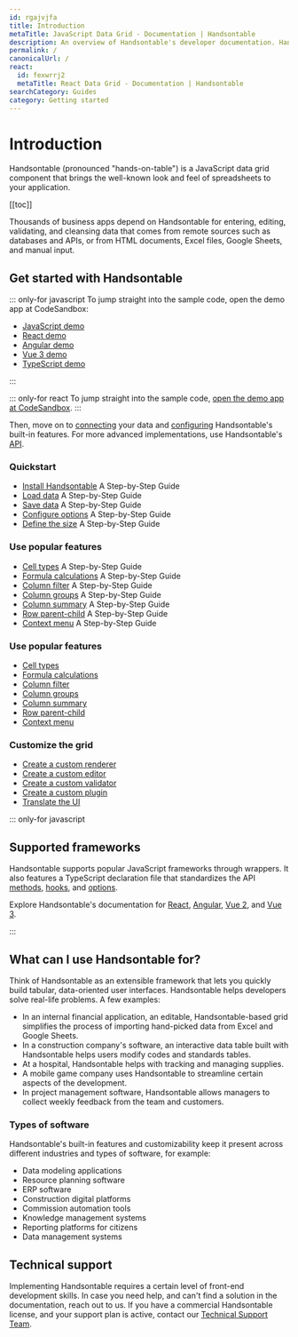 ```yaml
---
id: rgajvjfa
title: Introduction
metaTitle: JavaScript Data Grid - Documentation | Handsontable
description: An overview of Handsontable's developer documentation. Handsontable is a client-side, spreadsheet-like data grid for editing data in web applications.
permalink: /
canonicalUrl: /
react:
  id: fexwrrj2
  metaTitle: React Data Grid - Documentation | Handsontable
searchCategory: Guides
category: Getting started
---
```


# Introduction

Handsontable (pronounced "hands-on-table") is a JavaScript data grid component that brings the well-known look and feel of spreadsheets to your application.

[[toc]]

Thousands of business apps depend on Handsontable for entering, editing, validating, and cleansing data that comes from remote sources such as databases and APIs, or from HTML documents, Excel files, Google Sheets, and manual input.

<!-- Depending on the theme, one of these two images is displayed 
<div class="handsontable-drawing">

  ![A drawing of Handsontable data grid on the light background]({{$basePath}}/img/pages/introduction/introduction-drawing-light-min.png)

  ![A drawing of Handsontable data grid on the dark background]({{$basePath}}/img/pages/introduction/introduction-drawing-dark-min.png)

</div>
-->

## Get started with Handsontable

::: only-for javascript
To jump straight into the sample code, open the demo app at CodeSandbox:
<div class="icons-only">

- <i class="ico i-javascript"></i> 
[JavaScript demo](https://codesandbox.io/s/handsontable-javascript-data-grid-hello-world-app-14-0-0-smp4xx)
- <i class="ico i-react"></i> 
[React demo](https://codesandbox.io/s/handsontable-react-data-grid-hello-world-app-14-0-0-xr7mj2)
- <i class="ico i-angular"></i> 
[Angular demo](https://codesandbox.io/s/handsontable-angular-data-grid-hello-world-app-14-0-0-c54xw9)
- <i class="ico i-vue"></i> 
[Vue 3 demo](https://codesandbox.io/p/sandbox/handsontable-data-grid-v14-1-0-vue-3-demo-ypkddz)
- <i class="ico i-ts"></i> 
[TypeScript demo](https://codesandbox.io/s/handsontable-typescript-data-grid-hello-world-app-14-0-0-3f4lss)

</div>
:::


::: only-for react
To jump straight into the sample code, [open the demo app at CodeSandbox](https://codesandbox.io/s/handsontable-react-data-grid-hello-world-app-14-0-0-xr7mj2).
:::

Then, move on to [connecting](@/guides/getting-started/binding-to-data/binding-to-data.md) your data and [configuring](@/guides/getting-started/configuration-options/configuration-options.md) Handsontable's built-in features. For more advanced implementations, use Handsontable's [API](@/api/introduction.md).

### Quickstart
<div class="boxes-list">

- <i class="ico i-javascript"></i> 
[Install Handsontable](@/guides/getting-started/installation/installation.md) A Step-by-Step Guide
- <i class="ico i-javascript"></i> 
[Load data](@/guides/getting-started/binding-to-data/binding-to-data.mdd) A Step-by-Step Guide
- <i class="ico i-javascript"></i> 
[Save data](@/guides/getting-started/saving-data/saving-data.md) A Step-by-Step Guide
- <i class="ico i-javascript"></i> 
[Configure options](@/guides/getting-started/configuration-options/configuration-options.md) A Step-by-Step Guide
- <i class="ico i-javascript"></i> 
[Define the size](@/guides/getting-started/grid-size/grid-size.md) A Step-by-Step Guide

</div>

### Use popular features
<div class="boxes-list gray">

- <i class="ico i-javascript"></i> 
[Cell types](@/guides/cell-types/cell-type/cell-type.md) A Step-by-Step Guide
- <i class="ico i-javascript"></i> 
[Formula calculations](@/guides/formulas/formula-calculation/formula-calculation.md) A Step-by-Step Guide
- <i class="ico i-javascript"></i> 
[Column filter](@/guides/columns/column-filter/column-filter.md) A Step-by-Step Guide
- <i class="ico i-javascript"></i> 
[Column groups](@/guides/columns/column-groups/column-groups.md) A Step-by-Step Guide
- <i class="ico i-javascript"></i> 
[Column summary](@/guides/columns/column-summary/column-summary.md) A Step-by-Step Guide
- <i class="ico i-javascript"></i> 
[Row parent-child](@/guides/rows/row-parent-child/row-parent-child.md) A Step-by-Step Guide
- <i class="ico i-javascript"></i> 
[Context menu](@/guides/accessories-and-menus/context-menu/context-menu.md) A Step-by-Step Guide

</div>

### Use popular features
<div class="simple-list">

- <i class="ico i-javascript"></i> 
[Cell types](@/guides/cell-types/cell-type/cell-type.md)
- <i class="ico i-javascript"></i> 
[Formula calculations](@/guides/formulas/formula-calculation/formula-calculation.md)
- <i class="ico i-javascript"></i> 
[Column filter](@/guides/columns/column-filter/column-filter.md)
- <i class="ico i-javascript"></i> 
[Column groups](@/guides/columns/column-groups/column-groups.md)
- <i class="ico i-javascript"></i> 
[Column summary](@/guides/columns/column-summary.md)
- <i class="ico i-javascript"></i> 
[Row parent-child](@/guides/rows/row-parent-child/row-parent-child.md)
- <i class="ico i-javascript"></i> 
[Context menu](@/guides/accessories-and-menus/context-menu/context-menu.md)

</div>

### Customize the grid

- [Create a custom renderer](@/guides/cell-functions/cell-renderer/cell-renderer.md)
- [Create a custom editor](@/guides/cell-functions/cell-editor/cell-editor.md)
- [Create a custom validator](@/guides/cell-functions/cell-validator/cell-validator.md)
- [Create a custom plugin](@/guides/tools-and-building/custom-plugins/custom-plugins.md)
- [Translate the UI](@/guides/internationalization/language/language.md)

::: only-for javascript

## Supported frameworks

Handsontable supports popular JavaScript frameworks through wrappers. It also features a TypeScript declaration file that standardizes the API [methods](@/api/core.md), [hooks](@/api/hooks.md), and [options](@/api/options.md).

Explore Handsontable's documentation for [React](@/react/guides/getting-started/introduction/introduction.md), [Angular](@/guides/integrate-with-angular/angular-installation/angular-installation.md), [Vue 2](@/guides/integrate-with-vue/vue-installation/vue-installation.md), and [Vue 3](@/guides/integrate-with-vue3/vue3-installation/vue3-installation.md).

:::

## What can I use Handsontable for?

Think of Handsontable as an extensible framework that lets you quickly build tabular, data-oriented user interfaces. Handsontable helps developers solve real-life problems. A few examples:

- In an internal financial application, an editable, Handsontable-based grid simplifies the process of importing hand-picked data from Excel and Google Sheets.
- In a construction company's software, an interactive data table built with Handsontable helps users modify codes and standards tables.
- At a hospital, Handsontable helps with tracking and managing supplies.
- A mobile game company uses Handsontable to streamline certain aspects of the development.
- In project management software, Handsontable allows managers to collect weekly feedback from the team and customers.

### Types of software

Handsontable's built-in features and customizability keep it present across different industries and types of software, for example:

- Data modeling applications
- Resource planning software
- ERP software
- Construction digital platforms
- Commission automation tools
- Knowledge management systems
- Reporting platforms for citizens
- Data management systems

## Technical support

Implementing Handsontable requires a certain level of front-end development skills. In case you need help, and can't find a solution in the documentation, reach out to us. If you have a commercial Handsontable license, and your support plan is active, contact our [Technical Support Team](https://handsontable.com/contact?category=technical_support).

<!--
## Feedback

Contribute to the development of Handsontable:

- [Report a GitHub issue](https://github.com/handsontable/handsontable/issues/new/choose)
- [Ask a question on Stack Overflow](https://stackoverflow.com/questions/tagged/handsontable)
- [Make a GitHub pull request](https://github.com/handsontable/handsontable/pulls)
- [Report a documentation issue](https://github.com/handsontable/handsontable/issues/new?assignees=&labels=Docs%3A+Content&template=02-documentation.md&title=Docs%3A+)

## Stay in the loop

- [Release notes](@/guides/upgrade-and-migration/release-notes/release-notes.md)
- [Blog](https://handsontable.com/blog)
- [Twitter](https://twitter.com/handsontable)
-->

<span class="decoration-right"></span>
